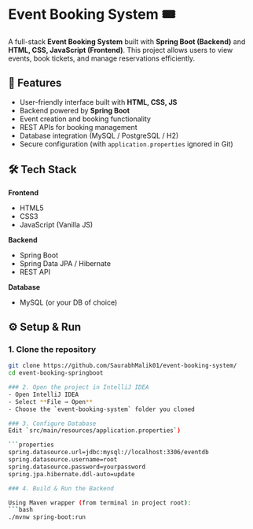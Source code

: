 # Event Booking System 🎟️
A full-stack **Event Booking System** built with **Spring Boot (Backend)** and **HTML, CSS, JavaScript (Frontend)**. This project allows users to view events, book tickets, and manage reservations efficiently.

## 🚀 Features
- User-friendly interface built with **HTML, CSS, JS**
- Backend powered by **Spring Boot**
- Event creation and booking functionality
- REST APIs for booking management
- Database integration (MySQL / PostgreSQL / H2)
- Secure configuration (with `application.properties` ignored in Git)

## 🛠️ Tech Stack
**Frontend**  
- HTML5  
- CSS3  
- JavaScript (Vanilla JS)  

**Backend**  
- Spring Boot  
- Spring Data JPA / Hibernate  
- REST API  

**Database**  
- MySQL (or your DB of choice)  

## ⚙️ Setup & Run
### 1. Clone the repository
```bash
git clone https://github.com/SaurabhMalik01/event-booking-system/
cd event-booking-springboot

### 2. Open the project in IntelliJ IDEA
- Open IntelliJ IDEA  
- Select **File → Open**  
- Choose the `event-booking-system` folder you cloned  

### 3. Configure Database
Edit `src/main/resources/application.properties`) 

```properties
spring.datasource.url=jdbc:mysql://localhost:3306/eventdb
spring.datasource.username=root
spring.datasource.password=yourpassword
spring.jpa.hibernate.ddl-auto=update

### 4. Build & Run the Backend

Using Maven wrapper (from terminal in project root):
```bash
./mvnw spring-boot:run


